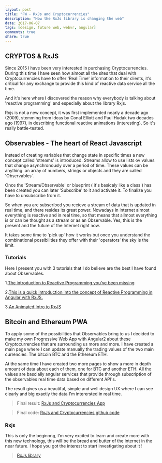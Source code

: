```yaml
---
layout: post
title: "FW - RxJs and Cryptocurrencies"
description: "How the RxJs library is changing the web"
date: 2017-06-07
tags: [design, future web, webvr, angular]
comments: true
share: true
---
```


## CRYPTOS & RxJS

Since 2015 I have been very interested in purchasing Cryptocurrencies. During this time I have seen how almost all the sites that deal with Cryptocurrencies have to offer 'Real Time' information to their clients, it's critical for any exchange to provide this kind of reactive data service all the time.

And it's here where I discovered the reason why everybody is talking about 'reactive programming' and especially about the library Rxjs. 

Rxjs is not a new concept, it was first implemented nearly a decade ago (2009), stemming from ideas by Conal Elliott and Paul Hudak two decades ago (1997), in describing functional reactive animations (interesting). So it's really battle-tested.

## Observables - The heart of React Javascript

Instead of creating variables that change state in specific times a new concept called 'streams' is introduced. Streams allow to use lists ov values that change asynchronously over a period of time. These values can be anything: an array of numbers, strings or objects and they are called 'Observables'. 

Once the 'Stream/Observable' or blueprint ( it's basicaly like a class ) has been created you can later 'Subscribe' to it and activate it. To finalize you have to unsubscribe from it.

So when you are subscribed you recieve a stream of data that is updated in real time, and there resides its great power. Nowadays in Internet almost everything is reactive and in real time, so that means that allmost everything is or can be thought as a stream or as an Observable. Yes, this is the present and the future of the Internet right now.

It takes some time to 'pick up' how it works but once you understand the combinational possibilities they offer with their 'operators' the sky is the limit.

### Tutorials

Here I present you with 3 tutorials that I do believe are the best I have found about Observables.

1.[The introduction to Reactive Programming you've been missing](https://gist.github.com/staltz/868e7e9bc2a7b8c1f754)

2.[This is a quick introduction into the concept of Reactive Programming in Angular with RxJS.](https://codecraft.tv/courses/angular/reactive-programming-with-rxjs/overview/)

3.[An Animated Intro to RxJS](https://css-tricks.com/animated-intro-rxjs/)


## Bitcoin and Ethereum PWA

To apply some of the possibilities that Observables bring to us I decided to make my own Progressive Web App with Angular2 about these
Cryptocurrencies that are surrounding us more and more. I have created a main page where I can update manually the trading values of the two main currencies: The bitcoin BTC and the Ethereum ETH.

At the same time I have created two more pages to show a more in depth amount of data about each of them, one for BTC and another ETH. All the values are bascially angular services that provide through subscription of the observables real time data based on different API's.

The result gives us a beautiful, simple and well design UX where I can see clearly and big exactly the data I'm interersted in real time.

> Final result: [RxJs and Cryptocurrencies App](https://bernatferragut.neocities.org/#/home)

> Final code: [RxJs and Cryptocurrencies github code](https://github.com/bernatferragut/cryptos)

### Rxjs

This is only the beginnng, I'm very excited to learn and create more with this new technology, this will be the bread and butter of the internet in the near future. I hope you got the interest to start investigating about it !

> [RxJs library](http://reactivex.io/)
